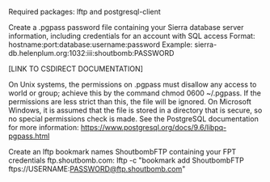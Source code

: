 
Required packages: lftp and postgresql-client

Create a .pgpass password file containing your Sierra database server information, including credentials for an account with SQL access
Format: hostname:port:database:username:password
Example: sierra-db.helenplum.org:1032:iii:shoutbomb:PASSWORD

[LINK TO CSDIRECT DOCUMENTATION]


On Unix systems, the permissions on .pgpass must disallow any access to world or group; achieve this by the command chmod 0600 ~/.pgpass. If the permissions are less strict than this, the file will be ignored. On Microsoft Windows, it is assumed that the file is stored in a directory that is secure, so no special permissions check is made.
See the PostgreSQL documentation for more information: https://www.postgresql.org/docs/9.6/libpq-pgpass.html


Create an lftp bookmark names ShoutbombFTP containing your FPT credentials ftp.shoutbomb.com:
lftp -c "bookmark add ShoutbombFTP ftps://USERNAME:PASSWORD@ftp.shoutbomb.com"



